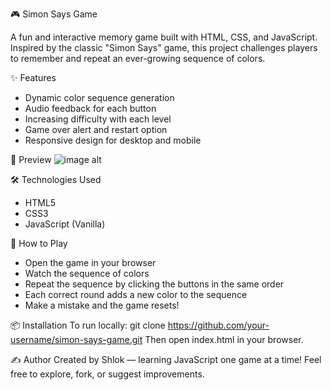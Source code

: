 🎮 Simon Says Game

A fun and interactive memory game built with HTML, CSS, and JavaScript. Inspired by the classic "Simon Says" game, this project challenges players to remember and repeat an ever-growing sequence of colors.


✨ Features
- Dynamic color sequence generation
- Audio feedback for each button
- Increasing difficulty with each level
- Game over alert and restart option
- Responsive design for desktop and mobile

  
📸 Preview
![image alt]()


🛠️ Technologies Used
- HTML5
- CSS3
- JavaScript (Vanilla)

  
🚀 How to Play
- Open the game in your browser
- Watch the sequence of colors
- Repeat the sequence by clicking the buttons in the same order
- Each correct round adds a new color to the sequence
- Make a mistake and the game resets!

  
📦 Installation
To run locally:
git clone https://github.com/your-username/simon-says-game.git
Then open index.html in your browser.


✍️ Author
Created by Shlok — learning JavaScript one game at a time!
Feel free to explore, fork, or suggest improvements.

